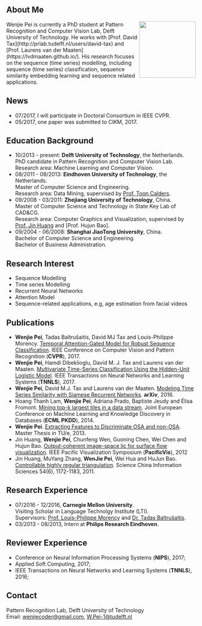 ## About Me

<img align="right" width='150' src="wenjie2.png">
Wenjie Pei is currently a PhD student at Pattern Recognition and Computer Vision Lab, Delft University of Technology. He works with [Prof. David Tax](http://prlab.tudelft.nl/users/david-tax) and [Prof. Laurens van der Maaten](https://lvdmaaten.github.io/). His research focuses on the sequence (time series) modelling, including sequence (time series) classification, sequence similarity embedding learning and sequence related applications. 

## News
* 07/2017, I will participate in Doctoral Consortium in IEEE CVPR.
* 05/2017, one paper was submitted to CIKM, 2017.

## Education Background
* 10/2013 - present: __Delft University of Technology__, the Netherlands.  
  PhD candidate in Pattern Recognition and Computer Vision Lab.  
  Research area: Machine Learning and Computer Vision.
* 08/2011 - 08/2013: __Eindhoven University of Technology__, the Netherlands.  
  Master of Computer Science and Engineering.  
  Research area: Data Mining, supervised by [Prof. Toon Calders](http://cs.ulb.ac.be/members/tcalders/doku.php).
* 09/2008 - 03/2011: __Zhejiang University of Technology__, China.  
  Master of Computer Science and Technology in State Key Lab of CAD&CG.  
  Research area: Computer Graphics and Visualization, supervised by [Prof. Jin Huang](http://www.cad.zju.edu.cn/home/hj/index.xml) and [Prof. Hujun Bao].
* 09/2004 - 06/2008: __Shanghai JiaoTong University__, China.  
  Bachelor of Computer Science and Engineering.  
 Bachelor of Business Administration.

## Research Interest
- Sequence Modelling
- Time series Modelling
- Recurrent Neural Networks
- Attention Model
- Sequence-related applications, e.g, age estimation from facial videos

## Publications 

- __Wenjie Pei__, Tadas Baltrušaitis, David MJ Tax and Louis-Philippe Morency. [Temporal Attention-Gated Model for Robust Sequence Classification](https://arxiv.org/pdf/1612.00385.pdf). IEEE Conference on Computer Vision and Pattern Recognition (__CVPR__), 2017.
- __Wenjie Pei__, Hamdi Dibeklioglu, David M. J. Tax and Laurens van der Maaten. [Multivariate Time-Series Classification Using the Hidden-Unit Logistic Model](http://ieeexplore.ieee.org/abstract/document/7835652/). IEEE Transactions on Neural Networks and Learning Systems (__TNNLS__), 2017. 
- __Wenjie Pei__, David M.J. Tax and Laurens van der Maaten. [Modeling Time Series Similarity with Siamese Recurrent Networks](https://arxiv.org/pdf/1603.04713.pdf). __arXiv__, 2016.
- Hoang Thanh Lam, __Wenjie Pei__, Adriana Prado, Baptiste Jeudy and Élisa Fromont. [Mining top-k largest tiles in a data stream](https://hal.archives-ouvertes.fr/hal-01011374/file/tile.pdf). Joint European Conference on Machine Learning and Knowledge Discovery in Databases (__ECML PKDD__), 2014. 
- __Wenjie Pei__. [Extracting Features to Discriminate OSA and non-OSA](https://pure.tue.nl/ws/files/46941503/760935-1.pdf). Master Thesis in TU/e, 2013.
- Jin Huang, __Wenjie Pei__, Chunfeng Wen, Guoning Chen, Wei Chen and Hujun Bao. [Output-coherent image-space lic for surface flow visualization](https://pdfs.semanticscholar.org/9c0a/d0b7cfa4cbd6d3341e5f8fcc2bfe991b6393.pdf). IEEE Pacific Visualization Symposium (__PacificVis__), 2012
- Jin Huang, MuYang Zhang, __WenJie Pei__, Wei Hua and HuJun Bao. [Controllable highly regular triangulation](http://ieeexplore.ieee.org/abstract/document/7325231/). Science China Information Sciences 54(6), 1172-1183, 2011.


## Research Experience
- 07/2016 - 12/2016, __Carnegie Mellon University__.  
  Visiting Scholar in Language Technolgy Institute (LTI).  
  Supervisors: [Prof. Louis-Philippe Morency](https://www.cs.cmu.edu/~morency/) and [Dr. Tadas Baltrušaitis](https://www.cl.cam.ac.uk/~tb346/).
- 03/2013 - 08/2013, Intern at __Philips Research Eindhoven__.

## Reviewer Experience
-  Conference on Neural Information Processing Systems (__NIPS__), 2017; 
- Applied Soft Computing, 2017;
- IEEE Transactions on Neural Networks and Learning Systems (__TNNLS__), 2016;

## Contact
Pattern Recognition Lab, Delft University of Technology  
Email: wenjiecoder@gmail.com, W.Pei-1@tudelft.nl

